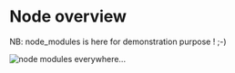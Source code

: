 # Node overview

NB: node_modules is here for demonstration purpose ! ;-)

![node modules everywhere...](../_readme-img/modules-meme.jpg)